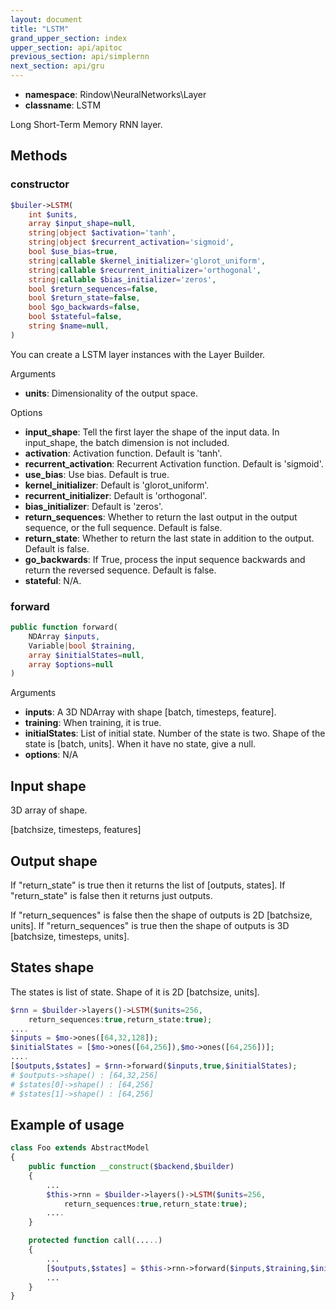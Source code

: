 ```yaml
---
layout: document
title: "LSTM"
grand_upper_section: index
upper_section: api/apitoc
previous_section: api/simplernn
next_section: api/gru
---
```


- **namespace**: Rindow\NeuralNetworks\Layer
- **classname**: LSTM

Long Short-Term Memory RNN layer.

Methods
-------

### constructor
```php
$builer->LSTM(
    int $units,
    array $input_shape=null,
    string|object $activation='tanh',
    string|object $recurrent_activation='sigmoid',
    bool $use_bias=true,
    string|callable $kernel_initializer='glorot_uniform',
    string|callable $recurrent_initializer='orthogonal',
    string|callable $bias_initializer='zeros',
    bool $return_sequences=false,
    bool $return_state=false,
    bool $go_backwards=false,
    bool $stateful=false,
    string $name=null,
)
```
You can create a LSTM layer instances with the Layer Builder.

Arguments
- **units**: Dimensionality of the output space.

Options

- **input_shape**: Tell the first layer the shape of the input data. In input_shape, the batch dimension is not included.
- **activation**: Activation function. Default is 'tanh'.
- **recurrent_activation**: Recurrent Activation function. Default is 'sigmoid'.
- **use_bias**: Use bias. Default is true.
- **kernel_initializer**: Default is 'glorot_uniform'.
- **recurrent_initializer**: Default is 'orthogonal'.
- **bias_initializer**: Default is 'zeros'.
- **return_sequences**: Whether to return the last output in the output sequence, or the full sequence. Default is false.
- **return_state**: Whether to return the last state in addition to the output. Default is false.
- **go_backwards**: If True, process the input sequence backwards and return the reversed sequence. Default is false.
- **stateful**: N/A.

### forward
```php
public function forward(
    NDArray $inputs,
    Variable|bool $training,
    array $initialStates=null,
    array $options=null
)
```
Arguments
- **inputs**: A 3D NDArray with shape [batch, timesteps, feature].
- **training**: When training, it is true.
- **initialStates**: List of initial state. Number of the state is two. Shape of the state is [batch, units]. When it have no state, give a null.
- **options**: N/A

Input shape
-----------
3D array of shape.

[batchsize, timesteps, features]

Output shape
------------
If "return_state" is true then it returns the list of [outputs, states].
If "return_state" is false then it returns just outputs.

If "return_sequences" is false then the shape of outputs is 2D [batchsize, units].
If "return_sequences" is true then the shape of outputs is 3D [batchsize, timesteps, units].

States shape
------------
The states is list of state. Shape of it is 2D [batchsize, units].

```php
$rnn = $builder->layers()->LSTM($units=256,
    return_sequences:true,return_state:true);
....
$inputs = $mo->ones([64,32,128]);
$initialStates = [$mo->ones([64,256]),$mo->ones([64,256])];
....
[$outputs,$states] = $rnn->forward($inputs,true,$initialStates);
# $outputs->shape() : [64,32,256]
# $states[0]->shape() : [64,256]
# $states[1]->shape() : [64,256]
```


Example of usage
----------------

```php
class Foo extends AbstractModel
{
    public function __construct($backend,$builder)
    {
        ...
        $this->rnn = $builder->layers()->LSTM($units=256,
            return_sequences:true,return_state:true);
        ....
    }

    protected function call(.....)
    {
        ...
        [$outputs,$states] = $this->rnn->forward($inputs,$training,$initialStates);
        ...
    }
}
```
